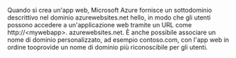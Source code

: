 Quando si crea un'app web, Microsoft Azure fornisce un sottodominio descrittivo nel dominio azurewebsites.net hello, in modo che gli utenti possono accedere a un'applicazione web tramite un URL come http://&lt;mywebapp&gt;. azurewebsites.net. È anche possibile associare un nome di dominio personalizzato, ad esempio contoso.com, con l'app web in ordine tooprovide un nome di dominio più riconoscibile per gli utenti.

